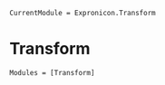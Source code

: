 ```@meta
CurrentModule = Expronicon.Transform
```

# Transform

```@autodocs
Modules = [Transform]
```
